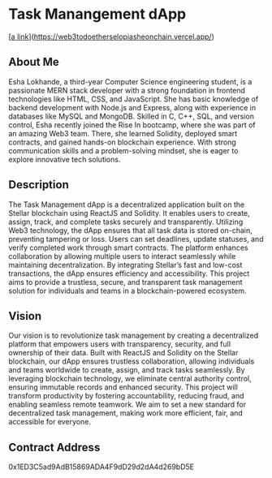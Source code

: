 # Task Manangement dApp
[[a link](https://web3todoetherselopiasheonchain.vercel.app/)](https://web3todoetherselopiasheonchain.vercel.app/)
## About Me

Esha Lokhande, a third-year Computer Science engineering student, is a passionate MERN stack developer with a strong foundation in frontend technologies like HTML, CSS, and JavaScript. She has basic knowledge of backend development with Node.js and Express, along with experience in databases like MySQL and MongoDB. Skilled in C, C++, SQL, and version control, Esha recently joined the Rise In bootcamp, where she was part of an amazing Web3 team. There, she learned Solidity, deployed smart contracts, and gained hands-on blockchain experience. With strong communication skills and a problem-solving mindset, she is eager to explore innovative tech solutions.

## Description

The Task Management dApp is a decentralized application built on the Stellar blockchain using ReactJS and Solidity. It enables users to create, assign, track, and complete tasks securely and transparently. Utilizing Web3 technology, the dApp ensures that all task data is stored on-chain, preventing tampering or loss. Users can set deadlines, update statuses, and verify completed work through smart contracts. The platform enhances collaboration by allowing multiple users to interact seamlessly while maintaining decentralization. By integrating Stellar’s fast and low-cost transactions, the dApp ensures efficiency and accessibility. This project aims to provide a trustless, secure, and transparent task management solution for individuals and teams in a blockchain-powered ecosystem.

## Vision

Our vision is to revolutionize task management by creating a decentralized platform that empowers users with transparency, security, and full ownership of their data. Built with ReactJS and Solidity on the Stellar blockchain, our dApp ensures trustless collaboration, allowing individuals and teams worldwide to create, assign, and track tasks seamlessly. By leveraging blockchain technology, we eliminate central authority control, ensuring immutable records and enhanced security. This project will transform productivity by fostering accountability, reducing fraud, and enabling seamless remote teamwork. We aim to set a new standard for decentralized task management, making work more efficient, fair, and accessible for everyone.

## Contract Address
0x1ED3C5ad9AdB15869ADA4F9dD29d2dA4d269bD5E
